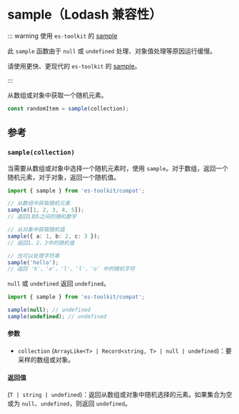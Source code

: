 # sample（Lodash 兼容性）

::: warning 使用 `es-toolkit` 的 [sample](../../array/sample.md)

此 `sample` 函数由于 `null` 或 `undefined` 处理、对象值处理等原因运行缓慢。

请使用更快、更现代的 `es-toolkit` 的 [sample](../../array/sample.md)。

:::

从数组或对象中获取一个随机元素。

```typescript
const randomItem = sample(collection);
```

## 参考

### `sample(collection)`

当需要从数组或对象中选择一个随机元素时，使用 `sample`。对于数组，返回一个随机元素，对于对象，返回一个随机值。

```typescript
import { sample } from 'es-toolkit/compat';

// 从数组中获取随机元素
sample([1, 2, 3, 4, 5]);
// 返回1到5之间的随机数字

// 从对象中获取随机值
sample({ a: 1, b: 2, c: 3 });
// 返回1、2、3中的随机值

// 也可以处理字符串
sample('hello');
// 返回 'h'、'e'、'l'、'l'、'o' 中的随机字符
```

`null` 或 `undefined` 返回 `undefined`。

```typescript
import { sample } from 'es-toolkit/compat';

sample(null); // undefined
sample(undefined); // undefined
```

#### 参数

- `collection` (`ArrayLike<T> | Record<string, T> | null | undefined`)：要采样的数组或对象。

#### 返回值

(`T | string | undefined`)：返回从数组或对象中随机选择的元素。如果集合为空或为 `null`、`undefined`，则返回 `undefined`。
